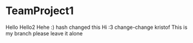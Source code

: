 # TeamProject1
Hello
Hello2
Hehe :)
hash changed this
Hi :3
change-change
kristof
This is my branch please leave it alone